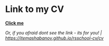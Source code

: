 # Link to my CV

__[Click me](https://itemashabanov.github.io/rsschool-cv/cv)__

_Or, if you afraid dont see the link - its for you! \| https://itemashabanov.github.io/rsschool-cv/cv_